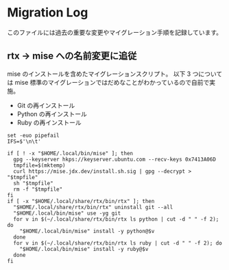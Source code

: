 # Migration Log

このファイルには過去の重要な変更やマイグレーション手順を記録しています。

## rtx -> mise への名前変更に追従

mise のインストールを含めたマイグレーションスクリプト。
以下 3 つについては mise 標準のマイグレーションではだめなことがわかっているので自前で実施。

- Git の再インストール
- Python の再インストール
- Ruby の再インストール

```shell
set -euo pipefail
IFS=$'\n\t'

if [ ! -x "$HOME/.local/bin/mise" ]; then
  gpg --keyserver hkps://keyserver.ubuntu.com --recv-keys 0x7413A06D
  tmpfile=$(mktemp)
  curl https://mise.jdx.dev/install.sh.sig | gpg --decrypt > "$tmpfile"
  sh "$tmpfile"
  rm -f "$tmpfile"
fi
if [ -x "$HOME/.local/share/rtx/bin/rtx" ]; then
  "$HOME/.local/share/rtx/bin/rtx" uninstall git --all
  "$HOME/.local/bin/mise" use -yg git
  for v in $(~/.local/share/rtx/bin/rtx ls python | cut -d " " -f 2); do
    "$HOME/.local/bin/mise" install -y python@$v
  done
  for v in $(~/.local/share/rtx/bin/rtx ls ruby | cut -d " " -f 2); do
    "$HOME/.local/bin/mise" install -y ruby@$v
  done
fi
```